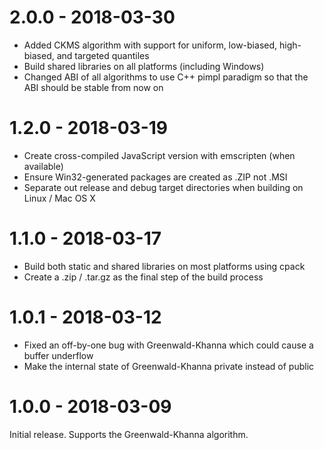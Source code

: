 # 2.0.0 - 2018-03-30
- Added CKMS algorithm with support for uniform, low-biased,
  high-biased, and targeted quantiles
- Build shared libraries on all platforms (including Windows)
- Changed ABI of all algorithms to use C++ pimpl paradigm so that
  the ABI should be stable from now on

# 1.2.0 - 2018-03-19
- Create cross-compiled JavaScript version with emscripten
  (when available)
- Ensure Win32-generated packages are created as .ZIP
  not .MSI
- Separate out release and debug target directories when
  building on Linux / Mac OS X

# 1.1.0 - 2018-03-17
- Build both static and shared libraries on most platforms
  using cpack
- Create a .zip / .tar.gz as the final step of the build
  process

# 1.0.1 - 2018-03-12
- Fixed an off-by-one bug with Greenwald-Khanna which could cause
  a buffer underflow
- Make the internal state of Greenwald-Khanna private instead of
  public

# 1.0.0 - 2018-03-09
Initial release.  Supports the Greenwald-Khanna algorithm.